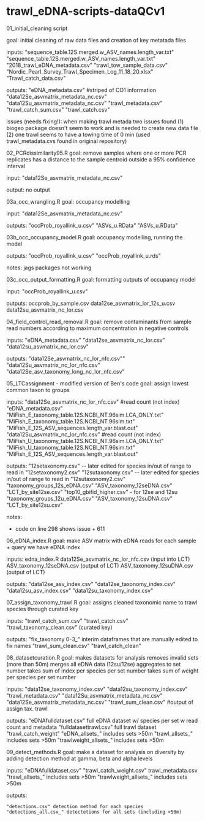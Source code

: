 # trawl_eDNA-scripts-dataQCv1

01_initial_cleaning script

  goal: initial cleaning of raw data files and creation of key metatada files 

  inputs: 
  "sequence_table.12S.merged.w_ASV_names.length_var.txt"
  "sequence_table.12S.merged.w_ASV_names.length_var.txt"
  "2018_trawl_eDNA_metadata.csv"
  "trawl_tow_sample_data.csv"
  "Nordic_Pearl_Survey_Trawl_Specimen_Log_11_18_20.xlsx"
  "Trawl_catch_data.csv"

  outputs: 
  "eDNA_metadata.csv" #striped of CO1 information
  "data12Se_asvmatrix_metadata_nc.csv"
  "data12Su_asvmatrix_metadata_nc.csv"
  "trawl_metadata.csv"
  "trawl_catch_sum.csv"
  "trawl_catch.csv"

  issues (needs fixing!): 
  when making trawl metada two issues found (1) biogeo package doesn't seem to work and is needed to create new data file 
  (2) one trawl seems to have a towing time of 0 min (used trawl_metadata.cvs found in original repository)


02_PCRdissimilarity95.R
  goal: remove samples where one or more PCR replicates has a distance to the sample centroid outside a 95% confidence interval

  input: 
  "data12Se_asvmatrix_metadata_nc.csv"
  
  output: 
  no output 

03a_occ_wrangling.R
  goal: occupancy modelling

  input: "data12Se_asvmatrix_metadata_nc.csv"

  outputs: 
  "occProb_royallink_u.csv"
  "ASVs_u.RData"
  "ASVs_u.RData" 

03b_occ_occupancy_model.R
  goal: occupancy modelling, running the model 

  outputs: 
  "occProb_royallink_u.csv"
  "occProb_royallink_u.rds"
  
  notes: 
  jags packages not working 

03c_occ_output_formatting.R
  goal: formatting outputs of occupancy model
  
  input: 
  "occProb_royallink_u.csv"

  outputs: 
  occprob_by_sample.csv
  data12se_asvmatrix_lor_12s_u.csv
  data12su_asvmatrix_nc_lor.csv

04_field_control_read_removal.R
  goal: remove contaminants from sample read numbers according to maximum concentration in negative controls

  inputs: 
  "eDNA_metadata.csv"
  "data12se_asvmatrix_nc_lor.csv"
  "data12su_asvmatrix_nc_lor.csv"

  outputs: 
  "data12Se_asvmatrix_nc_lor_nfc.csv""
  "data12Su_asvmatrix_nc_lor_nfc.csv"
  "data12Se_asv_taxonomy_long_nc_lor_nfc.csv"

05_LTCassignment - modified version of Ben's code 
  goal: assign lowest common taxon to groups 

  inputs: 
  "data12Se_asvmatrix_nc_lor_nfc.csv" #read count (not index) 
  "eDNA_metadata.csv"
  "MiFish_E_taxonomy_table.12S.NCBI_NT.96sim.LCA_ONLY.txt"
  "MiFish_E_taxonomy_table.12S.NCBI_NT.96sim.txt"
  "MiFish_E_12S_ASV_sequences.length_var.blast.out"
  "data12Su_asvmatrix_nc_lor_nfc.csv" #read count (not index)
  "MiFish_U_taxonomy_table.12S.NCBI_NT.96sim.LCA_ONLY.txt"
  "MiFish_U_taxonomy_table.12S.NCBI_NT.96sim.txt"
  "MiFish_E_12S_ASV_sequences.length_var.blast.out"

  outputs: 
  "12setaxonomy.csv" -- later edited for species in/out of range to read in "12setaxonomy2.csv"
  "12sutaxonomy.csv" -- later edited for species in/out of range to read in "12sutaxonomy2.csv"
  "taxonomy_groups_12s_eDNA.csv"
  "ASV_taxonomy_12seDNA.csv"
  "LCT_by_site12se.csv"
  "top10_gbifid_higher.csv" - for 12se and 12su 
  "taxonomy_groups_12u_eDNA.csv"
  "ASV_taxonomy_12suDNA.csv"
  "LCT_by_site12su.csv"
  
  notes: 
  - code on line 298 shows issue + 611

06_eDNA_index.R
  goal: make ASV matrix with eDNA reads 
  for each sample + query we have eDNA index 
  
  
  inputs:
  edna_index.R
  data12Se_asvmatrix_nc_lor_nfc.csv (input into LCT)
  ASV_taxonomy_12seDNA.csv (output of LCT)
  ASV_taxonomy_12suDNA.csv (output of LCT)

  outputs:
  "data12se_asv_index.csv"
  "data12se_taxonomy_index.csv"
  "data12su_asv_index.csv"
  "data12su_taxonomy_index.csv"
  

07_assign_taxonomy_trawl.R
  goal: assigns cleaned taxonomic name to trawl species through curated key 

  inputs: 
  "trawl_catch_sum.csv"
  "trawl_catch.csv"
  "trawl_taxonomy_clean.csv" (curated key)
  

  outputs: 
  "fix_taxonomy 0-3_" interim dataframes that are manually edited to fix names 
  "trawl_sum_clean.csv"
  "trawl_catch_clean"

08_datasetcuration.R 
  goal: makes datasets for analysis 
        removes invalid sets (more than 50m) 
        merges all eDNA data (12su/12se)
        aggregates to set number 
        takes sum of index per species per set number
        takes sum of weight per species per set number

  inputs: 
   "data12se_taxonomy_index.csv"
  "data12su_taxonomy_index.csv"
  "trawl_metadata.csv"
  "data12Su_asvmatrix_metadata_nc.csv"
  "data12Se_asvmatrix_metadata_nc.csv"
  "trawl_sum_clean.csv" #output of assign tax. trawl 

  outputs: 
  "eDNAfulldataset.csv" full eDNA dataset w/ species per set w read count and metadata
  "fulldatasettrawl.csv" full trawl dataset
  "trawl_catch_weight" 
  "eDNA_allsets_" includes sets >50m
  "trawl_allsets_" includes sets >50m
  "trawlweight_allsets_" includes sets >50m


09_detect_methods.R
  goal: make a dataset for analysis on diversity by adding detection 
 		method at gamma, beta and alpha levels 
  
  inputs: 
  	"eDNAfulldataset.csv"
  	"trawl_catch_weight.csv"
  	trawl_metadata.csv
  	"trawl_allsets_" includes sets >50m
    "trawlweight_allsets_" includes sets >50m
  
  outputs: 
  
  	"detections.csv" detection method for each species
	"detections_all.csv_" detectetions for all sets (including >50m)


